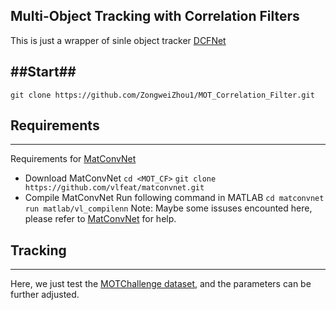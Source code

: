 ## Multi-Object Tracking with Correlation Filters ##
This is just a wrapper of sinle object tracker [DCFNet](https://github.com/foolwood/DCFNet)


##Start##
---

` git clone https://github.com/ZongweiZhou1/MOT_Correlation_Filter.git `

## Requirements ##
---
Requirements for [MatConvNet](http://www.vlfeat.org/matconvnet/install/)
 - Download MatConvNet 
   ` cd <MOT_CF> `
   ` git clone https://github.com/vlfeat/matconvnet.git `
 - Compile MatConvNet
   Run following command in MATLAB
     ` cd matconvnet  `
     ` run matlab/vl_compilenn `
     Note: Maybe some issuses encounted here, please refer to [MatConvNet](http://www.vlfeat.org/matconvnet/install/) for help.
     
## Tracking ##
---
Here, we just test the [MOTChallenge dataset](https://www.baidu.com/link?url=iW_UMylrB9lui1bCCZ2lxI0BsUldG3H_jtX7LdNTNWqJITHt73G_8YxaMsbsA7lZ&wd=&eqid=db69568e000027d1000000065a12a0f1), and the parameters can be further adjusted.
